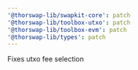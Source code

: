 ```yaml
---
'@thorswap-lib/swapkit-core': patch
'@thorswap-lib/toolbox-utxo': patch
'@thorswap-lib/toolbox-evm': patch
'@thorswap-lib/types': patch
---
```


Fixes utxo fee selection
